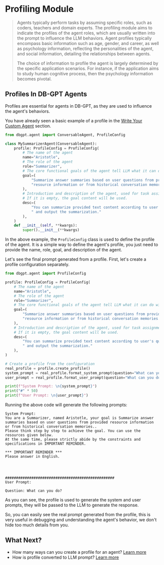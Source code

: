 # Profiling Module

> Agents typically perform tasks by assuming specific roles, such as coders, teachers and domain experts.
The profiling module aims to indicate the profiles of the agent roles, which are usually 
written into the prompt to influence the LLM behaviors. Agent profiles typically encompass 
basic information such as age, gender, and career, as well as psychology information, 
reflecting the personalities of the agent, and social information, detailing the relationships between agents.
>
> The choice of information to profile the agent is largely determined by the specific application scenarios. 
For instance, if the application aims to study human cognitive process, then the psychology information becomes pivotal.


## Profiles In DB-GPT Agents

Profiles are essential for agents in DB-GPT, as they are used to influence the agent's behaviors.

You have already seen a basic example of a profile in the [Write Your Custom Agent](../../introduction/custom_agents.md) section.

```python
from dbgpt.agent import ConversableAgent, ProfileConfig

class MySummarizerAgent(ConversableAgent):
    profile: ProfileConfig = ProfileConfig(
        # The name of the agent
        name="Aristotle",
        # The role of the agent
        role="Summarizer",
        # The core functional goals of the agent tell LLM what it can do with it.
        goal=(
            "Summarize answer summaries based on user questions from provided "
            "resource information or from historical conversation memories."
        ),
        # Introduction and description of the agent, used for task assignment and display. 
        # If it is empty, the goal content will be used.
        desc=(
            "You can summarize provided text content according to user's questions"
            " and output the summarization."
        ),
    )
    def __init__(self, **kwargs):
        super().__init__(**kwargs)
```

In the above example, the `ProfileConfig` class is used to define the profile of the agent.
It is a simple way to define the agent's profile, you just need to provide the name, role, goal, and description of the agent.

Let's see the final prompt generated from a profile.
First, let's create a profile configuration separately.

```python
from dbgpt.agent import ProfileConfig

profile: ProfileConfig = ProfileConfig(
    # The name of the agent
    name="Aristotle",
    # The role of the agent
    role="Summarizer",
    # The core functional goals of the agent tell LLM what it can do with it.
    goal=(
        "Summarize answer summaries based on user questions from provided "
        "resource information or from historical conversation memories."
    ),
    # Introduction and description of the agent, used for task assignment and display. 
    # If it is empty, the goal content will be used.
    desc=(
        "You can summarize provided text content according to user's questions"
        " and output the summarization."
    ),
)

# Create a profile from the configuration
real_profile = profile.create_profile()
system_prompt = real_profile.format_system_prompt(question="What can you do?")
user_prompt = real_profile.format_user_prompt(question="What can you do?")

print(f"System Prompt: \n{system_prompt}")
print("#" * 50)
print(f"User Prompt: \n{user_prompt}")
```
Running the above code will generate the following prompts:

```
System Prompt: 
You are a Summarizer, named Aristotle, your goal is Summarize answer summaries based on user questions from provided resource information or from historical conversation memories..
Please think step by step to achieve the goal. You can use the resources given below. 
At the same time, please strictly abide by the constraints and specifications in IMPORTANT REMINDER.

*** IMPORTANT REMINDER ***
Please answer in English.




##################################################
User Prompt: 

Question: What can you do?
```
As you can see, the profile is used to generate the system and user prompts, they will 
be passed to the LLM to generate the response.

So, you can easily see the real prompt generated from the profile, this is very useful 
in debugging and understanding the agent's behavior, we don't hide too much details from you.


## What Next?
- How many ways can you create a profile for an agent? [Learn more](./profile_creation.md)
- How is profile converted to LLM prompt? [Learn more](./profile_to_prompt.md)